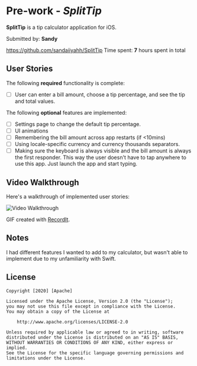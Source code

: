 # Pre-work - *SplitTip*

**SplitTip** is a tip calculator application for iOS.

Submitted by: **Sandy**

https://github.com/sandaiiyahh/SplitTip
Time spent: **7** hours spent in total

## User Stories

The following **required** functionality is complete:

* [ ] User can enter a bill amount, choose a tip percentage, and see the tip and total values.

The following **optional** features are implemented:
* [ ] Settings page to change the default tip percentage.
* [ ] UI animations
* [ ] Remembering the bill amount across app restarts (if <10mins)
* [ ] Using locale-specific currency and currency thousands separators.
* [ ] Making sure the keyboard is always visible and the bill amount is always the first responder. This way the user doesn't have to tap anywhere to use this app. Just launch the app and start typing.
## Video Walkthrough 

Here's a walkthrough of implemented user stories:

<img src='http://g.recordit.co/FwiOSFLHHu.gif' title='Video Walkthrough' width='' alt='Video Walkthrough' />

GIF created with [RecordIt](http://www.recordit.co).

## Notes
I had different features I wanted to add to my calculator, but wasn't able to implement due to my unfamiliarity with Swift.

## License

    Copyright [2020] [Apache]

    Licensed under the Apache License, Version 2.0 (the "License");
    you may not use this file except in compliance with the License.
    You may obtain a copy of the License at

        http://www.apache.org/licenses/LICENSE-2.0

    Unless required by applicable law or agreed to in writing, software
    distributed under the License is distributed on an "AS IS" BASIS,
    WITHOUT WARRANTIES OR CONDITIONS OF ANY KIND, either express or implied.
    See the License for the specific language governing permissions and
    limitations under the License.
